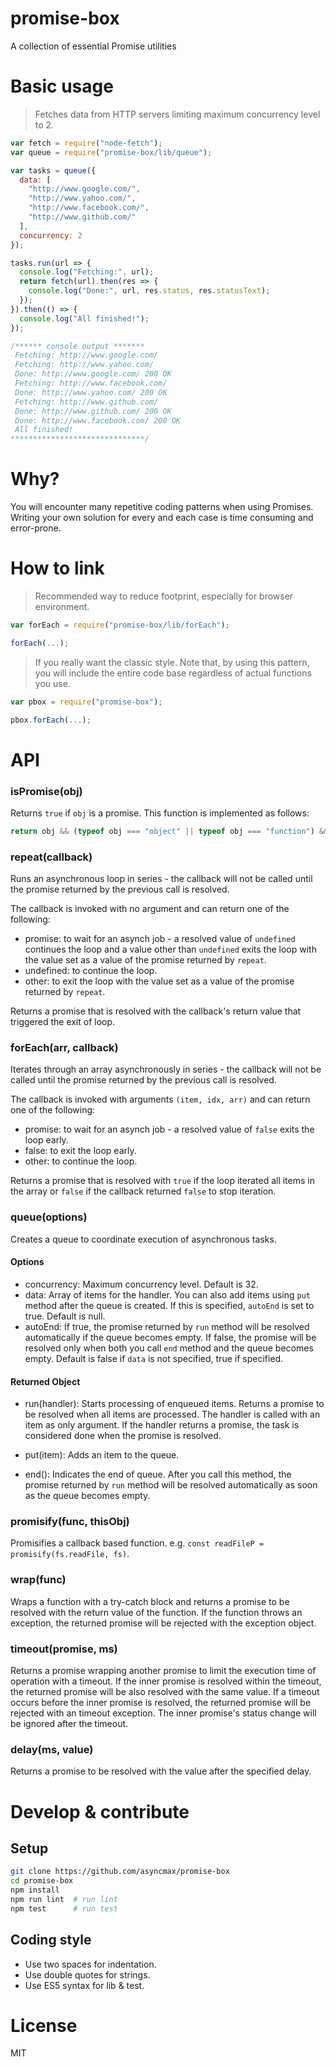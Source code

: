 # promise-box

A collection of essential Promise utilities

# Basic usage

> Fetches data from HTTP servers limiting maximum concurrency level to 2.

```js
var fetch = require("node-fetch");
var queue = require("promise-box/lib/queue");

var tasks = queue({
  data: [
    "http://www.google.com/",
    "http://www.yahoo.com/",
    "http://www.facebook.com/",
    "http://www.github.com/"
  ],
  concurrency: 2
});

tasks.run(url => {
  console.log("Fetching:", url);
  return fetch(url).then(res => {
    console.log("Done:", url, res.status, res.statusText);
  });
}).then(() => {
  console.log("All finished!");
});

/****** console output *******
 Fetching: http://www.google.com/
 Fetching: http://www.yahoo.com/
 Done: http://www.google.com/ 200 OK
 Fetching: http://www.facebook.com/
 Done: http://www.yahoo.com/ 200 OK
 Fetching: http://www.github.com/
 Done: http://www.github.com/ 200 OK
 Done: http://www.facebook.com/ 200 OK
 All finished!
******************************/
```

# Why?

You will encounter many repetitive coding patterns when using Promises. Writing your own solution for every and each case is time consuming and error-prone.

# How to link

> Recommended way to reduce footprint, especially for browser environment.

```js
var forEach = require("promise-box/lib/forEach");

forEach(...);
```

> If you really want the classic style. Note that, by using this pattern, you will include the entire code base regardless of actual functions you use.

```js
var pbox = require("promise-box");

pbox.forEach(...);
```

# API

### isPromise(obj)

Returns `true` if `obj` is a promise. This function is implemented as follows:

```js
return obj && (typeof obj === "object" || typeof obj === "function") && typeof obj.then === "function";
```

### repeat(callback)

Runs an asynchronous loop in series - the callback will not be called until the promise returned by the previous call is resolved.

The callback is invoked with no argument and can return one of the following:

- promise: to wait for an asynch job - a resolved value of `undefined` continues the loop and a value other than `undefined` exits the loop with the value set as a value of the promise returned by `repeat`.
- undefined: to continue the loop.
- other: to exit the loop with the value set as a value of the promise returned by `repeat`.

Returns a promise that is resolved with the callback's return value that
triggered the exit of loop.

### forEach(arr, callback)

Iterates through an array asynchronously in series - the callback will not be called until the promise returned by the previous call is resolved.

The callback is invoked with arguments `(item, idx, arr)` and can return one of the following:

- promise: to wait for an asynch job - a resolved value of `false` exits the loop early.
- false: to exit the loop early.
- other: to continue the loop.

Returns a promise that is resolved with `true` if the loop iterated all items in the array or `false` if the callback returned `false` to stop iteration.

### queue(options)

Creates a queue to coordinate execution of asynchronous tasks.

#### Options

- concurrency: Maximum concurrency level. Default is 32.
- data: Array of items for the handler. You can also add items using `put` method after the queue is created. If this is specified, `autoEnd` is set to true. Default is null.
- autoEnd: If true, the promise returned by `run` method will be resolved automatically if the queue becomes empty. If false, the promise will be resolved only when both you call `end` method and the queue becomes empty. Default is false if `data` is not specified, true if specified.

#### Returned Object

- run(handler): Starts processing of enqueued items. Returns a promise to be resolved when all items are processed. The handler is called with an item as only argument. If the handler returns a promise, the task is considered done when the promise is resolved.

- put(item): Adds an item to the queue.

- end(): Indicates the end of queue. After you call this method, the promise returned by `run` method will be resolved automatically as soon as the queue becomes empty.

### promisify(func, thisObj)

Promisifies a callback based function. e.g. `const readFileP = promisify(fs.readFile, fs)`.

### wrap(func)

Wraps a function with a try-catch block and returns a promise to be resolved with the return value of the function. If the function throws an exception, the returned promise will be rejected with the exception object.

### timeout(promise, ms)

Returns a promise wrapping another promise to limit the execution time of operation with a timeout. If the inner promise is resolved within the timeout, the returned promise will be also resolved with the same value. If a timeout occurs before the inner promise is resolved, the returned promise will be rejected with an timeout exception. The inner promise's status change will be ignored after the timeout.

### delay(ms, value)

Returns a promise to be resolved with the value after the specified delay.

# Develop & contribute

## Setup

```sh
git clone https://github.com/asyncmax/promise-box
cd promise-box
npm install
npm run lint  # run lint
npm test      # run test
```

## Coding style

- Use two spaces for indentation.
- Use double quotes for strings.
- Use ES5 syntax for lib & test.

# License

MIT
